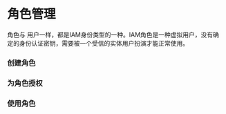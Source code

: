 # 角色管理

角色与 用户一样，都是IAM身份类型的一种。IAM角色是一种虚拟用户，没有确定的身份认证密钥，需要被一个受信的实体用户扮演才能正常使用。

### 创建角色

### 为角色授权

### 使用角色

